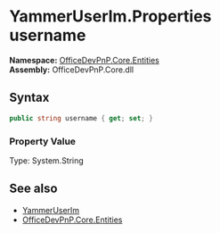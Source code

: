 # YammerUserIm.Properties username
**Namespace:** [OfficeDevPnP.Core.Entities](OfficeDevPnP.Core.Entities.md)  
**Assembly:** OfficeDevPnP.Core.dll  
## Syntax
```C#
public string username { get; set; }
```

### Property Value
Type: System.String  

## See also
- [YammerUserIm](OfficeDevPnP.Core.Entities.YammerUserIm.md) 
- [OfficeDevPnP.Core.Entities](OfficeDevPnP.Core.Entities.md)
